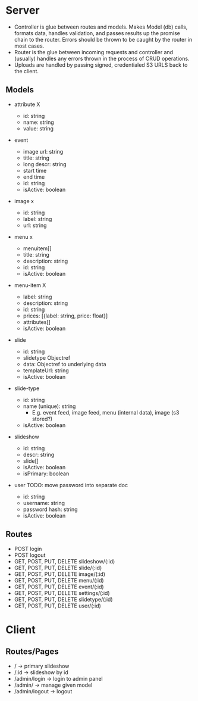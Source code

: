 Server
======

- Controller is glue between routes and models. Makes Model (db) calls, formats data, handles validation, and passes results up the promise chain to the router. Errors should be thrown to be caught by the router in most cases.
- Router is the glue between incoming requests and controller and (usually) handles any errors thrown in the process of CRUD operations.
- Uploads are handled by passing signed, credentialed S3 URLS back to the client.

Models
------
- attribute X
    - id: string
    - name: string
    - value: string

- event
    - image url: string
    - title: string
    - long descr: string
    - start time
    - end time
    - id: string
    - isActive: boolean

- image x
    - id: string
    - label: string
    - url: string

- menu x
    - menuitem[]
    - title: string
    - description: string
    - id: string
    - isActive: boolean

- menu-item X
    - label: string
    - description: string
    - id: string
    - prices: [{label: string, price: float}]
    - attributes[]
    - isActive: boolean

- slide
    - id: string
    - slidetype Objectref
    - data: Objectref to underlying data
    - templateUrl: string
    - isActive: boolean

- slide-type
    - id: string
    - name (unique): string
        - E.g. event feed, image feed, menu (internal data), image (s3 stored?)
    - isActive: boolean

- slideshow
    - id: string
    - descr: string
    - slide[]
    - isActive: boolean
    - isPrimary: boolean

- user TODO: move password into separate doc
    - id: string
    - username: string
    - password hash: string
    - isActive: boolean

Routes
------
- POST login
- POST logout
- GET, POST, PUT, DELETE slideshow/(:id)
- GET, POST, PUT, DELETE slide/(:id)
- GET, POST, PUT, DELETE image/(:id)
- GET, POST, PUT, DELETE menu/(:id)
- GET, POST, PUT, DELETE event/(:id)
- GET, POST, PUT, DELETE settings/(:id)
- GET, POST, PUT, DELETE slidetype/(:id)
- GET, POST, PUT, DELETE user/(:id)

Client
======

Routes/Pages
------------
- / -> primary slideshow
- /:id -> slideshow by id
- /admin/login -> login to admin panel
- /admin/<model> -> manage given model
- /admin/logout -> logout
